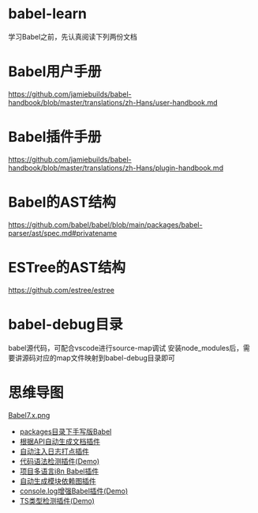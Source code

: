 # babel-learn

学习Babel之前，先认真阅读下列两份文档

# Babel用户手册

https://github.com/jamiebuilds/babel-handbook/blob/master/translations/zh-Hans/user-handbook.md

# Babel插件手册

https://github.com/jamiebuilds/babel-handbook/blob/master/translations/zh-Hans/plugin-handbook.md

# Babel的AST结构

https://github.com/babel/babel/blob/main/packages/babel-parser/ast/spec.md#privatename

# ESTree的AST结构

https://github.com/estree/estree

# babel-debug目录
 
babel源代码，可配合vscode进行source-map调试
安装node_modules后，需要讲源码对应的map文件映射到babel-debug目录即可

# 思维导图

[Babel7.x.png](./Babel7.x.png)

- [packages目录下手写版Babel](./packages/core/index.js)
- [根据API自动生成文档插件](./plugin/babel-plugin-auto-api-document.js)
- [自动注入日志打点插件](./plugin/babel-plugin-auto-track.js)
- [代码语法检测插件(Demo)](./plugin/babel-plugin-code-lint.js)
- [项目多语言i8n Babel插件](./plugin/babel-plugin-i18n.js)
- [自动生成模块依赖图插件](./plugin/babel-plugin-module-iterator.js)
- [console.log增强Babel插件(Demo)](./plugin/babel-plugin-print-log.js)
- [TS类型检测插件(Demo)](./plugin/babel-plugin-types-check.js)